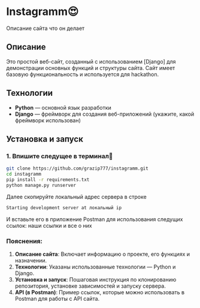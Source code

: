 # Instagramm😍

Описание сайта что он делает

## Описание

Это простой веб-сайт, созданный с использованием [Django] для демонстрации основных функций и структуры сайта. Сайт имеет базовую функциональность и используется для hackathon.

## Технологии

- **Python** — основной язык разработки
- **Django** — фреймворк для создания веб-приложений (укажите, какой фреймворк использован)

## Установка и запуск
### 1. Впишите следущее в терминал🏧

```bash
git clone https://github.com/grazip777/instagramm.git
cd instagramm
pip install -r requirements.txt
python manage.py runserver
```
Далее скопируйте локальный адрес сервера в строке
```bash
Starting development server at локальный ip
```
И вставьте его в приложение Postman для использования следущих ссылок:
наши ссылки и все о них



### Пояснения:
1. **Описание сайта**: Включает информацию о проекте, его функциях и назначении.
2. **Технологии**: Указаны использованные технологии — Python и Django.
3. **Установка и запуск**: Пошаговая инструкция по клонированию репозитория, установке зависимостей и запуску сервера.
4. **API (в Postman)**: Пример ссылок, которые можно использовать в Postman для работы с API сайта.




